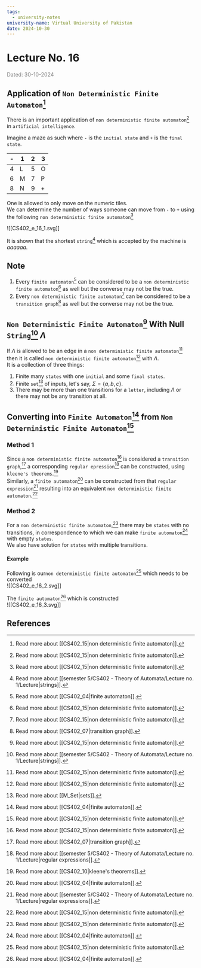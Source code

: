 ```yaml
---
tags:
  - university-notes
university-name: Virtual University of Pakistan
date: 2024-10-30
---
```


# Lecture No. 16

<span style="color: gray;">Dated: 30-10-2024</span>

## Application of `Non Deterministic Finite Automaton`[^1]

There is an important application of `non deterministic finite automaton`[^1] in `artificial intelligence`.

Imagine a maze as such where `-` is the `initial state` and `+` is the `final state`.

| -   | 1   | 2   | 3   |
| --- | --- | --- | --- |
| 4   | L   | 5   | O   |
| 6   | M   | 7   | P   |
| 8   | N   | 9   | +   |

One is allowed to only move on the numeric tiles.  
We can determine the number of ways someone can move from `-` to `+` using the following `non deterministic finite automaton`[^1]

![[CS402_e_16_1.svg]]

It is shown that the shortest `string`[^2] which is accepted by the machine is $aaaaaa$.

## Note

1. Every `finite automaton`[^3] can be considered to be a `non deterministic finite automaton`[^1] as well but the converse may not be the true.
2. Every `non deterministic finite automaton`[^1] can be considered to be a `transition graph`[^4] as well but the converse may not be the true.

## `Non Deterministic Finite Automaton`[^1] With Null `String`[^2] $\Lambda$

If $\Lambda$ is allowed to be an edge in a `non deterministic finite automaton`[^1] then it is called `non deterministic finite automaton`[^1] with $\Lambda$.  
It is a collection of three things:

1. Finite many `states` with one `initial` and some `final states`.
2. Finite `set`[^5] of inputs, let's say, $\Sigma =\{a, b, c\}$.
3. There may be more than one transitions for a `letter`, including $\Lambda$ or there may not be any transition at all.

## Converting into `Finite Automaton`[^3] from `Non Deterministic Finite Automaton`[^1]

### Method 1

Since a `non deterministic finite automaton`[^1] is considered a `transition graph`,[^4] a corresponding `regular epression`[^6] can be constructed, using `kleene's theorems`.[^7]  
Similarly, a `finite automaton`[^3] can be constructed from that `regular expression`[^6] resulting into an equivalent `non deterministic finite automaton`.[^1]

### Method 2

For a `non deterministic finite automaton`,[^1] there may be `states` with no transitions, in correspondence to which we can make `finite automaton`[^3] with empty `states`.  
We also have solution for `states` with multiple transitions.

#### Example

Following is our`non deterministic finite automaton`[^1] which needs to be converted  
![[CS402_e_16_2.svg]]

The `finite automaton`[^3] which is constructed  
![[CS402_e_16_3.svg]]

## References

[^1]: Read more about [[CS402_15|non deterministic finite automaton]].
[^2]: Read more about [[semester 5/CS402 - Theory of Automata/Lecture no. 1/Lecture|strings]].
[^3]: Read more about [[CS402_04|finite automaton]].
[^4]: Read more about [[CS402_07|transition graph]].
[^5]: Read more about [[M_Set|sets]].
[^6]: Read more about [[semester 5/CS402 - Theory of Automata/Lecture no. 1/Lecture|regular expressions]].
[^7]: Read more about [[CS402_10|kleene's theorems]].